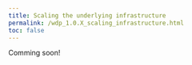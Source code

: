 ```yaml
---
title: Scaling the underlying infrastructure
permalink: /wdp_1.0.X_scaling_infrastructure.html
toc: false
---
```


Comming soon!

